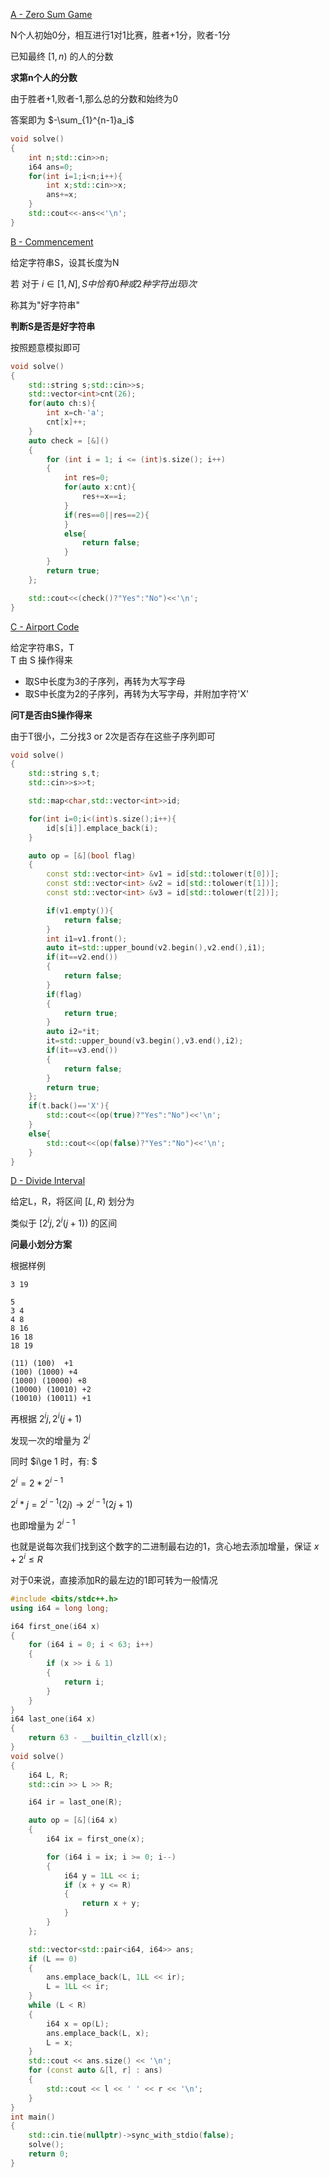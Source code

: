 [A - Zero Sum Game](https://atcoder.jp/contests/abc349/tasks/abc349_a)

N个人初始0分，相互进行1对1比赛，胜者+1分，败者-1分  

已知最终 $[1,n)$ 的人的分数  

**求第n个人的分数**  

由于胜者+1,败者-1,那么总的分数和始终为0  

答案即为 $-\sum_{1}^{n-1}a_i$  

```cpp
void solve()
{
    int n;std::cin>>n;
    i64 ans=0;
    for(int i=1;i<n;i++){
        int x;std::cin>>x;
        ans+=x;
    }
    std::cout<<-ans<<'\n';
}
```

[B - Commencement](https://atcoder.jp/contests/abc349/tasks/abc349_b)

给定字符串S，设其长度为N  

若 对于 $i\in[1,N],S中恰有0种或2种字符出现i次$  

称其为"好字符串"  

**判断S是否是好字符串**  

按照题意模拟即可  

```cpp
void solve()
{
    std::string s;std::cin>>s;
    std::vector<int>cnt(26);
    for(auto ch:s){
        int x=ch-'a';
        cnt[x]++;
    }
    auto check = [&]()
    {
        for (int i = 1; i <= (int)s.size(); i++)
        {
            int res=0;
            for(auto x:cnt){
                res+=x==i;
            }           
            if(res==0||res==2){
            }
            else{
                return false;
            }
        }
        return true;
    };

    std::cout<<(check()?"Yes":"No")<<'\n';
}
```

[C - Airport Code](https://atcoder.jp/contests/abc349/tasks/abc349_c)

给定字符串S，T  
T 由 S 操作得来  

- 取S中长度为3的子序列，再转为大写字母 
- 取S中长度为2的子序列，再转为大写字母，并附加字符'X'  

**问T是否由S操作得来**

由于T很小，二分找3 or 2次是否存在这些子序列即可  

```cpp
void solve()
{
    std::string s,t;
    std::cin>>s>>t;

    std::map<char,std::vector<int>>id;

    for(int i=0;i<(int)s.size();i++){
        id[s[i]].emplace_back(i);
    }

    auto op = [&](bool flag)
    {
        const std::vector<int> &v1 = id[std::tolower(t[0])];
        const std::vector<int> &v2 = id[std::tolower(t[1])];
        const std::vector<int> &v3 = id[std::tolower(t[2])];

        if(v1.empty()){
            return false;
        }
        int i1=v1.front();
        auto it=std::upper_bound(v2.begin(),v2.end(),i1);
        if(it==v2.end())
        {
            return false;
        }
        if(flag)
        {
            return true;
        }
        auto i2=*it;
        it=std::upper_bound(v3.begin(),v3.end(),i2);
        if(it==v3.end())
        {
            return false;
        }
        return true;
    };
    if(t.back()=='X'){
        std::cout<<(op(true)?"Yes":"No")<<'\n';
    }
    else{
        std::cout<<(op(false)?"Yes":"No")<<'\n';
    }
}
```

[D - Divide Interval](https://atcoder.jp/contests/abc349/tasks/abc349_d)

给定L，R，将区间 $[L,R)$ 划分为  

类似于 $[2^{i}j,2^{i}(j+1))$ 的区间

**问最小划分方案**

根据样例

```
3 19

5
3 4
4 8
8 16
16 18
18 19

(11) (100)  +1
(100) (1000) +4
(1000) (10000) +8
(10000) (10010) +2
(10010) (10011) +1

```

再根据 $2^{i}j,2^{i}(j+1)$  

发现一次的增量为  $2^{i}$

同时  $i\ge 1 时，有: $

$2^{i}=2*2^{i-1}$ 

$2^{i}*j=2^{i-1}(2j) \rightarrow 2^{i-1}(2j+1)$

也即增量为 $2^{i-1}$  

也就是说每次我们找到这个数字的二进制最右边的1，贪心地去添加增量，保证 $x+2^{i}\le R$

对于0来说，直接添加R的最左边的1即可转为一般情况  



```cpp
#include <bits/stdc++.h>
using i64 = long long;

i64 first_one(i64 x)
{
    for (i64 i = 0; i < 63; i++)
    {
        if (x >> i & 1)
        {
            return i;
        }
    }
}
i64 last_one(i64 x)
{
    return 63 - __builtin_clzll(x);
}
void solve()
{
    i64 L, R;
    std::cin >> L >> R;

    i64 ir = last_one(R);

    auto op = [&](i64 x)
    {
        i64 ix = first_one(x);

        for (i64 i = ix; i >= 0; i--)
        {
            i64 y = 1LL << i;
            if (x + y <= R)
            {
                return x + y;
            }
        }
    };

    std::vector<std::pair<i64, i64>> ans;
    if (L == 0)
    {
        ans.emplace_back(L, 1LL << ir);
        L = 1LL << ir;
    }
    while (L < R)
    {
        i64 x = op(L);
        ans.emplace_back(L, x);
        L = x;
    }
    std::cout << ans.size() << '\n';
    for (const auto &[l, r] : ans)
    {
        std::cout << l << ' ' << r << '\n';
    }
}
int main()
{
    std::cin.tie(nullptr)->sync_with_stdio(false);
    solve();
    return 0;
}

```











